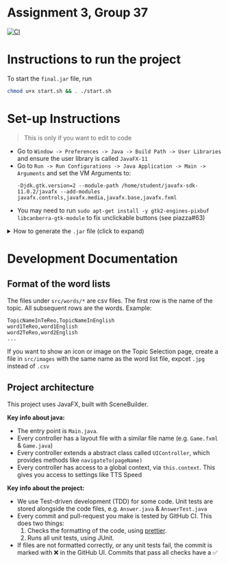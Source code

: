 # Assignment 3, Group 37

[![CI](https://github.com/SOFTENG206-2021/assignment-3-and-project-team-37/actions/workflows/ci.yml/badge.svg)](https://github.com/SOFTENG206-2021/assignment-3-and-projefct-team-37/actions/workflows/ci.yml)

# Instructions to run the project

To start the `final.jar` file, run

```sh
chmod u+x start.sh && . ./start.sh
```

# Set-up Instructions

> This is only if you want to edit to code

- Go to `Window -> Preferences -> Java -> Build Path -> User Libraries` and ensure the user library is called `JavaFX-11`
- Go to `Run -> Run Configurations -> Java Application -> Main -> Arguments` and set the VM Arguments to:
  ```
  -Djdk.gtk.version=2 --module-path /home/student/javafx-sdk-11.0.2/javafx --add-modules javafx.controls,javafx.media,javafx.base,javafx.fxml
  ```
- You may need to run `sudo apt-get install -y gtk2-engines-pixbuf libcanberra-gtk-module` to fix unclickable buttons (see piazza#63)

<details>
<summary>How to generate the <code>.jar</code> file (click to expand)</summary>

in eclipse: file -> export -> java -> JAR file -> next -> [check box on left next to repo folder] -> [click browse for save path of JAR file] -> next -> next -> [click browse next to main class] -> finish

</details>

# Development Documentation

## Format of the word lists

The files under `src/words/*` are csv files. The first row is the name of the topic. All subsequent rows are the words. Example:

```csv
TopicNameInTeReo,TopicNameInEnglish
word1TeReo,word1English
word2TeReo,word2English
...
```

If you want to show an icon or image on the Topic Selection page, create a file in `src/images` with the same name as the word list file, expcet `.jpg` instead of `.csv`

## Project architecture

This project uses JavaFX, built with SceneBuilder.

**Key info about java:**

- The entry point is `Main.java`.
- Every controller has a layout file with a similar file name (e.g. `Game.fxml` & `Game.java`)
- Every controller extends a abstract class called `UIController`, which provides methods like `navigateTo(pageName)`
- Every controller has access to a global context, via `this.context`. This gives you access to settings like TTS Speed

**Key info about the project:**

- We use Test-driven development (TDD) for some code. Unit tests are stored alongside the code files, e.g. `Answer.java` & `AnswerTest.java`
- Every commit and pull-request you make is tested by GitHub CI. This does two things:
  1. Checks the formatting of the code, using [prettier](https://prettier.io).
  2. Runs all unit tests, using JUnit.
- If files are not formatted correctly, or any unit tests fail, the commit is marked with ❌ in the GitHub UI. Commits that pass all checks have a ✅
